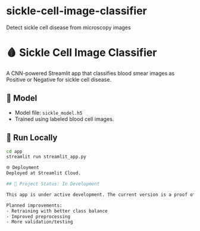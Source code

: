 # sickle-cell-image-classifier
Detect sickle cell disease from microscopy images
# 🩸 Sickle Cell Image Classifier
A CNN-powered Streamlit app that classifies blood smear images as Positive or Negative for sickle cell disease.

## 🧠 Model
- Model file: `sickle_model.h5`
- Trained using labeled blood cell images.

## 🚀 Run Locally
```bash
cd app
streamlit run streamlit_app.py

🌐 Deployment
Deployed at Streamlit Cloud.

## 🚧 Project Status: In Development

This app is under active development. The current version is a proof of concept and does not yet produce accurate results.

Planned improvements:
- Retraining with better class balance
- Improved preprocessing
- More validation/testing
